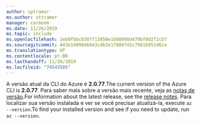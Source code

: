 ```yaml
---
author: sptramer
ms.author: sttramer
manager: carmonm
ms.date: 11/26/2019
ms.topic: include
ms.openlocfilehash: 2eb0fbbc6387711058e1b88908d479bf0d2f2cb7
ms.sourcegitcommit: 443e14098d6643cdb2e178847d1c79b1b95146ce
ms.translationtype: HT
ms.contentlocale: pt-BR
ms.lasthandoff: 11/26/2019
ms.locfileid: "74543585"
---
```

<span data-ttu-id="ca443-101">A versão atual da CLI do Azure é __2.0.77__.</span><span class="sxs-lookup"><span data-stu-id="ca443-101">The current version of the Azure CLI is __2.0.77__.</span></span> <span data-ttu-id="ca443-102">Para saber mais sobre a versão mais recente, veja as [notas de versão](../release-notes-azure-cli.md).</span><span class="sxs-lookup"><span data-stu-id="ca443-102">For information about the latest release, see the [release notes](../release-notes-azure-cli.md).</span></span> <span data-ttu-id="ca443-103">Para localizar sua versão instalada e ver se você precisar atualizá-la, execute `az --version`.</span><span class="sxs-lookup"><span data-stu-id="ca443-103">To find your installed version and see if you need to update, run `az --version`.</span></span>
